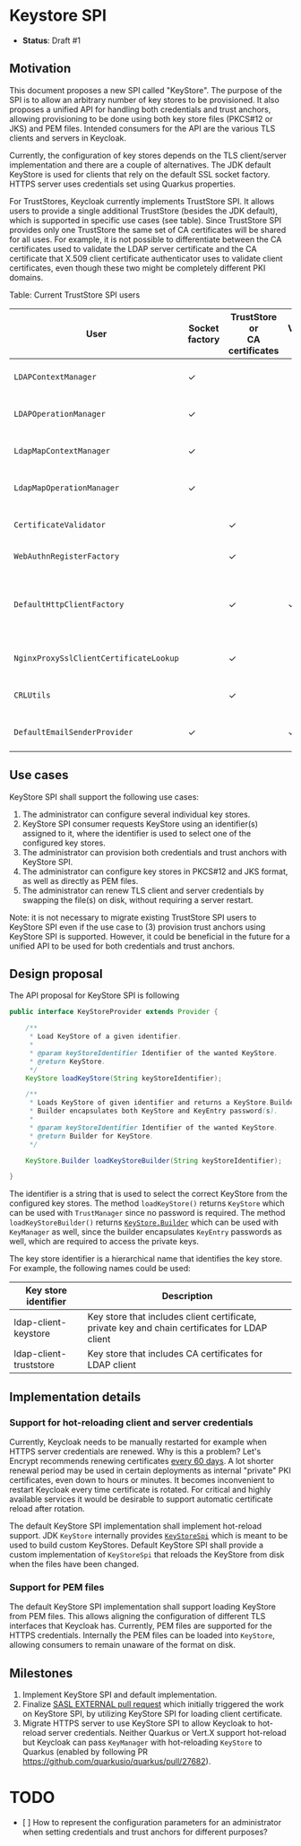 # Keystore SPI
* **Status**: Draft #1

## Motivation

This document proposes a new SPI called "KeyStore".
The purpose of the SPI is to allow an arbitrary number of key stores to be provisioned.
It also proposes a unified API for handling both credentials and trust anchors, allowing provisioning to be done using both key store files (PKCS#12 or JKS) and PEM files.
Intended consumers for the API are the various TLS clients and servers in Keycloak.

Currently, the configuration of key stores depends on the TLS client/server implementation and there are a couple of alternatives.
The JDK default KeyStore is used for clients that rely on the default SSL socket factory.
HTTPS server uses credentials set using Quarkus properties.

For TrustStores, Keycloak currently implements TrustStore SPI.
It allows users to provide a single additional TrustStore (besides the JDK default), which is supported in specific use cases (see table).
Since TrustStore SPI provides only one TrustStore the same set of CA certificates will be shared for all uses.
For example, it is not possible to differentiate between the CA certificates used to validate the LDAP server certificate and the CA certificate that X.509 client certificate authenticator uses to validate client certificates, even though these two might be completely different PKI domains.

Table: Current TrustStore SPI users

| User | Socket<br>factory | TrustStore or<br>CA certificates | Validation<br>policy | Usage description |
|---|---|---|---|---|
| `LDAPContextManager` | &check; | | | SSL context for LDAPS and StartTLS |
| `LDAPOperationManager`  | &check; | | | SSL context for LDAPS and StartTLS |
| `LdapMapContextManager` | &check; | | | SSL context for LDAPS and StartTLS |
| `LdapMapOperationManager`  | &check; | | | SSL context for LDAPS and StartTLS |
| `CertificateValidator` |  | &check; | | X.509 client certificate authenticator |
| `WebAuthnRegisterFactory` |  | &check; | | WebAuthn attestation |
| `DefaultHttpClientFactory` |  | &check; | &check; | TrustStore for HTTP client, server certificate validation policy |
| `NginxProxySslClientCertificateLookup`|  | &check; | | X.509 client certificate validation |
| `CRLUtils` |  | &check; | | X.509 client certificate authenticator |
| `DefaultEmailSenderProvider` | &check; | | &check; | SSL context for SMTPS and StartTLS |


## Use cases

KeyStore SPI shall support the following use cases:

1. The administrator can configure several individual key stores.
2. KeyStore SPI consumer requests KeyStore using an identifier(s) assigned to it, where the identifier is used to select one of the configured key stores.
3. The administrator can provision both credentials and trust anchors with KeyStore SPI.
4. The administrator can configure key stores in PKCS#12 and JKS format, as well as directly as PEM files.
5. The administrator can renew TLS client and server credentials by swapping the file(s) on disk, without requiring a server restart.

Note: it is not necessary to migrate existing TrustStore SPI users to KeyStore SPI even if the use case to (3) provision trust anchors using KeyStore SPI is supported.
However, it could be beneficial in the future for a unified API to be used for both credentials and trust anchors.

## Design proposal

The API proposal for KeyStore SPI is following

```java
public interface KeyStoreProvider extends Provider {

    /**
     * Load KeyStore of a given identifier.
     *
     * @param keyStoreIdentifier Identifier of the wanted KeyStore.
     * @return KeyStore.
     */
    KeyStore loadKeyStore(String keyStoreIdentifier);

    /**
     * Loads KeyStore of given identifier and returns a KeyStore.Builder.
     * Builder encapsulates both KeyStore and KeyEntry password(s).
     *
     * @param keyStoreIdentifier Identifier of the wanted KeyStore.
     * @return Builder for KeyStore.
     */

    KeyStore.Builder loadKeyStoreBuilder(String keyStoreIdentifier);

}
```

The identifier is a string that is used to select the correct KeyStore from the configured key stores.
The method `loadKeyStore()` returns `KeyStore` which can be used with `TrustManager` since no password is required.
The method `loadKeyStoreBuilder()` returns [`KeyStore.Builder`](https://docs.oracle.com/javase/8/docs/api/java/security/KeyStore.Builder.html) which can be used with `KeyManager` as well, since the builder encapsulates `KeyEntry` passwords as well, which are required to access the private keys.

The key store identifier is a hierarchical name that identifies the key store.
For example, the following names could be used:

| Key store identifier | Description |
|---|---|
| ldap-client-keystore | Key store that includes client certificate, private key and chain certificates for LDAP client |
| ldap-client-truststore | Key store that includes CA certificates for LDAP client |

## Implementation details

### Support for hot-reloading client and server credentials

Currently, Keycloak needs to be manually restarted for example when HTTPS server credentials are renewed.
Why is this a problem?
Let's Encrypt recommends renewing certificates [every 60 days](https://letsencrypt.org/docs/faq/#what-is-the-lifetime-for-let-s-encrypt-certificates-for-how-long-are-they-valid).
A lot shorter renewal period may be used in certain deployments as internal "private" PKI certificates, even down to hours or minutes.
It becomes inconvenient to restart Keycloak every time certificate is rotated.
For critical and highly available services it would be desirable to support automatic certificate reload after rotation.

The default KeyStore SPI implementation shall implement hot-reload support.
JDK `KeyStore` internally provides [`KeyStoreSpi`](https://docs.oracle.com/javase/8/docs/api/java/security/KeyStoreSpi.html) which is meant to be used to build custom KeyStores.
Default KeyStore SPI shall provide a custom implementation of `KeyStoreSpi` that reloads the KeyStore from disk when the files have been changed.

### Support for PEM files

The default KeyStore SPI implementation shall support loading KeyStore from PEM files.
This allows aligning the configuration of different TLS interfaces that Keycloak has.
Currently, PEM files are supported for the HTTPS credentials.
Internally the PEM files can be loaded into `KeyStore`, allowing consumers to remain unaware of the format on disk.

## Milestones

1. Implement KeyStore SPI and default implementation.
2. Finalize [SASL EXTERNAL pull request](https://github.com/keycloak/keycloak/pull/7365) which initially triggered the work on KeyStore SPI, by utilizing KeyStore SPI for loading client certificate.
3. Migrate HTTPS server to use KeyStore SPI to allow Keycloak to hot-reload server credentials.
Neither Quarkus or Vert.X support hot-reload but Keycloak can pass `KeyManager` with hot-reloading `KeyStore` to Quarkus (enabled by following PR https://github.com/quarkusio/quarkus/pull/27682).


# TODO

- [ ] How to represent the configuration parameters for an administrator when setting credentials and trust anchors for different purposes?
